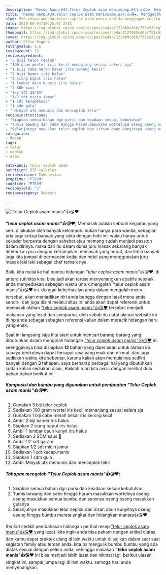 ```yaml
---
description: "Resep &amp;#34;Telur Ceplok asam manis&amp;#34;👍😘❤️, Menggugah Selera"
title: "Resep &amp;#34;Telur Ceplok asam manis&amp;#34;👍😘❤️, Menggugah Selera"
slug: 596-resep-and-34-telur-ceplok-asam-manis-and-34-menggugah-selera
date: 2020-08-04T10:25:07.273Z
image: https://img-global.cpcdn.com/recipes/ce4aa7127069cd6b/751x532cq70/telur-ceplok-asam-manis👍😘❤️-foto-resep-utama.jpg
thumbnail: https://img-global.cpcdn.com/recipes/ce4aa7127069cd6b/751x532cq70/telur-ceplok-asam-manis👍😘❤️-foto-resep-utama.jpg
cover: https://img-global.cpcdn.com/recipes/ce4aa7127069cd6b/751x532cq70/telur-ceplok-asam-manis👍😘❤️-foto-resep-utama.jpg
author: Effie Rogers
ratingvalue: 4.6
reviewcount: 10
recipeingredient:
- "3 biji telor ceplok"
- "100 gram wortel iris kecil memanjang sesuai selera aja"
- "1 biji cabe merah besar iris serong kecil"
- "2 biji bamer iris halus"
- "2 siung baput iris halus"
- "1 lembar daun kunyit iris halus"
- "3 SDM saus "
- "1/2 sdt garam"
- "1/2 sdt micin jamur"
- "1 sdt kecapmanis"
- "1 sdm gula"
- " Minyak utk menumis dan menceplok telur"
recipeinstructions:
- "Siapkan semua bahan dgn porsi dan keadaan sesuai kebutuhan"
- "Tumis bawang dan cabe hingga harum.masukkan wortelnya oseng oseng masukkan semua bumbu dan saosnya oseng oseng masukkan gulanya"
- "Selanjutnya masukkan telur ceplok dan irisan daun kunyitnya oseng oseng hingga bumbu merata angkat dan hidangkan mantap👍😘❤️"
categories:
- Resep
tags:
- telur
- ceplok
- asam

katakunci: telur ceplok asam 
nutrition: 275 calories
recipecuisine: Indonesian
preptime: "PT29M"
cooktime: "PT58M"
recipeyield: "3"
recipecategory: Dessert

---
```



![&#34;Telur Ceplok asam manis&#34;👍😘❤️](https://img-global.cpcdn.com/recipes/ce4aa7127069cd6b/751x532cq70/telur-ceplok-asam-manis👍😘❤️-foto-resep-utama.jpg)

<b><i>&#34;telur ceplok asam manis&#34;👍😘❤️</i></b>, Memasak adalah sebuah kegiatan yang seru dilakukan oleh banyak kelompok. bukan hanya para wanita, sebagian pria juga cukup banyak yang suka dengan hobi ini. walau hanya untuk sekedar berpesta dengan sahabat atau memang sudah menjadi passion dalam dirinya. maka dari itu dalam dunia juru masak sekarang banyak ditemukan pria dengan ketrampilan memasak yang hebat, dan lebih banyak juga kita jumpai di bermacam kedai dan hotel yang menggunakan juru masak laki laki sebagai chef terbaik nya.



Baik, kita mulai ke hal bumbu hidangan <i>&#34;telur ceplok asam manis&#34;👍😘❤️</i>. di antara rutinitas kita, bisa jadi akan terasa menyenangkan apabila sejenak anda menyediakan sebagian waktu untuk mengolah &#34;telur ceplok asam manis&#34;👍😘❤️ ini. dengan keberhasilan anda dalam mengolah menu tersebut, akan menjadikan diri anda bangga dengan hasil menu anda sendiri. dan juga disini melalui situs ini anda akan dapat referensi untuk memasak olahan <u>&#34;telur ceplok asam manis&#34;👍😘❤️</u> tersebut menjadi makanan yang lezat dan sempurna, oleh sebab itu catat alamat website ini di hp anda sebagai sebagian referensi kalian dalam meracik hidangan baru yang enak.


Saat ini langsung saja kita start untuk mencari barang barang yang dibutuhkan dalam mengolah hidangan <u><i>&#34;telur ceplok asam manis&#34;👍😘❤️</i></u> ini. seenggaknya bisa disiapkan <b>12</b> bahan yang diperlukan untuk olahan ini. supaya berikutnya dapat tercapai rasa yang enak dan nikmat. dan juga sediakan waktu kita sebentar, karena kalian akan memulainya sedikit banyak dengan <b>3</b> tahapan. saya berharap berbagai hal yang dibutuhkan sudah kalian sediakan disini, Baiklah mari kita awali dengan melihat dulu bahan bahan berikut ini.

<!--inarticleads1-->

##### Komposisi dan bumbu yang digunakan untuk pembuatan &#34;Telur Ceplok asam manis&#34;👍😘❤️:

1. Gunakan 3 biji telor ceplok
1. Sediakan 100 gram wortel iris kecil memanjang sesuai selera aja
1. Gunakan 1 biji cabe merah besar iris serong kecil
1. Ambil 2 biji bamer iris halus
1. Siapkan 2 siung baput iris halus
1. Ambil 1 lembar daun kunyit iris halus
1. Sediakan 3 SDM saus 🍅
1. Ambil 1/2 sdt garam
1. Siapkan 1/2 sdt micin jamur
1. Sediakan 1 sdt kecap.manis
1. Siapkan 1 sdm gula
1. Ambil  Minyak utk menumis dan menceplok telur




<!--inarticleads2-->

##### Tahapan mengolah &#34;Telur Ceplok asam manis&#34;👍😘❤️:

1. Siapkan semua bahan dgn porsi dan keadaan sesuai kebutuhan
1. Tumis bawang dan cabe hingga harum.masukkan wortelnya oseng oseng masukkan semua bumbu dan saosnya oseng oseng masukkan gulanya
1. Selanjutnya masukkan telur ceplok dan irisan daun kunyitnya oseng oseng hingga bumbu merata angkat dan hidangkan mantap👍😘❤️




Berikut sedikit pembahasan hidangan perihal resep <u>&#34;telur ceplok asam manis&#34;👍😘❤️</u> yang lezat. kita ingin anda bisa paham dengan artikel diatas, dan kamu dapat praktek ulang di lain waktu untuk di sajikan dalam saat saat kegiatan family atau teman anda. kita bs mengulik bumbu bumbu yang ada diatas sesuai dengan selera anda, sehingga masakan <b>&#34;telur ceplok asam manis&#34;👍😘❤️</b> ini bisa menjadi lebih lezat dan nikmat lagi. berikut ulasan singkat ini, sampai jumpa lagi di lain waktu. semoga hari anda menyenangkan.
